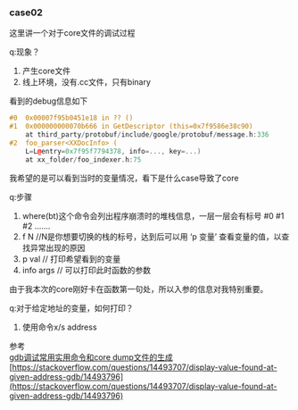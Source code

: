 ### case02

这里讲一个对于core文件的调试过程

q:现象？
1. 产生core文件
2. 线上环境，没有.cc文件，只有binary

看到的debug信息如下
```cpp
#0  0x00007f95b0451e18 in ?? ()
#1  0x000000000070b666 in GetDescriptor (this=0x7f9586e38c90)
    at third_party/protobuf/include/google/protobuf/message.h:336
#2  foo_parser<XXDocInfo> (
    L=L@entry=0x7f95f7794378, info=..., key=...)
    at xx_folder/foo_indexer.h:75
```

我希望的是可以看到当时的变量情况，看下是什么case导致了core

q:步骤
1. where(bt)这个命令会列出程序崩溃时的堆栈信息，一层一层会有标号  #0  #1  #2 .......
2. f  N    //N是你想要切换的栈的标号，达到后可以用  ‘p  变量’  查看变量的值，以查找异常出现的原因
3. p val // 打印希望看到的变量
4. info args // 可以打印此时函数的参数

由于我本次的core刚好卡在函数第一句处，所以入参的信息对我特别重要。

q:对于给定地址的变量，如何打印？
1. 使用命令x/s address

参考<br>
[gdb调试常用实用命令和core dump文件的生成](https://www.cnblogs.com/bodhitree/p/6077119.html)
[https://stackoverflow.com/questions/14493707/display-value-found-at-given-address-gdb/14493796](https://stackoverflow.com/questions/14493707/display-value-found-at-given-address-gdb/14493796)